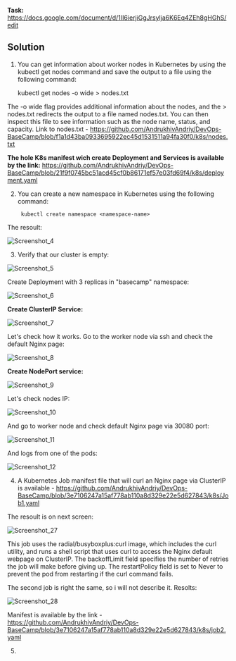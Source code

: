 **Task:** https://docs.google.com/document/d/1II6ierjiGgJrsylja6K6Eq4ZEh8gHGhS/edit

## Solution

1. You can get information about worker nodes in Kubernetes by using the kubectl get nodes command and save the output to a file using the following command:

    kubectl get nodes -o wide > nodes.txt
    
The -o wide flag provides additional information about the nodes, and the > nodes.txt redirects the output to a file named nodes.txt. 
You can then inspect this file to see information such as the node name, status, and capacity. Link to nodes.txt - https://github.com/AndrukhivAndriy/DevOps-BaseCamp/blob/f1a1d43ba0933695922ec45d1531511a94fa30f0/k8s/nodes.txt

**The hole K8s manifest wich create Deployment and Services is available by the link:** https://github.com/AndrukhivAndriy/DevOps-BaseCamp/blob/21f9f0745bc51acd45cf0b86171ef57e03fd69f4/k8s/deployment.yaml  

2. You can create a new namespace in Kubernetes using the following command:

        kubectl create namespace <namespace-name>
        
The resoult: 

![Screenshot_4](https://user-images.githubusercontent.com/79985930/216038274-99c9abb4-789e-4af8-b85d-e0d18b3bdc41.png)

3. Verify that our cluster is empty:

![Screenshot_5](https://user-images.githubusercontent.com/79985930/216041027-6e04faef-ff22-422d-bb5d-72ffef2f72cf.png)

Create Deployment with 3 replicas in "basecamp" namespace:

![Screenshot_6](https://user-images.githubusercontent.com/79985930/216304654-53081eff-37f0-4274-9c58-273c6b484d4d.png)

**Create ClusterIP Service:**

![Screenshot_7](https://user-images.githubusercontent.com/79985930/216305147-9ee00ca6-ea8c-4dec-865c-f2f5e94ded5a.png)

Let's check how it works. Go to the worker node via ssh and check the default Nginx page:

![Screenshot_8](https://user-images.githubusercontent.com/79985930/216306157-a6da8e68-b7a4-4dbe-90fa-8dacfe47dd43.png)

**Create NodePort service:**

![Screenshot_9](https://user-images.githubusercontent.com/79985930/216309804-92d284bd-40c4-4946-8f01-89e9f8875a61.png)

Let's check nodes IP:

![Screenshot_10](https://user-images.githubusercontent.com/79985930/216310254-1b44b051-f98b-442d-b088-4662ef01f8e6.png)

And go to worker node and check default Nginx page via 30080 port:

![Screenshot_11](https://user-images.githubusercontent.com/79985930/216310680-848c56c1-69ff-4073-b007-c1f43e32a85b.png)

And logs from one of the pods:

![Screenshot_12](https://user-images.githubusercontent.com/79985930/216337904-507d26a7-4c38-41fe-bf5f-dc4a33f18b48.png)

4. A Kubernetes Job manifest file that will curl an Nginx page via ClusterIP is available - https://github.com/AndrukhivAndriy/DevOps-BaseCamp/blob/3e7106247a15af778ab110a8d329e22e5d627843/k8s/Job1.yaml

The resoult is on next screen:

![Screenshot_27](https://user-images.githubusercontent.com/79985930/216423899-e87ba786-dd7e-4759-9675-617c70450c80.png)

This job uses the radial/busyboxplus:curl image, which includes the curl utility, and runs a shell script that uses curl to access the Nginx default webpage on ClusterIP. The backoffLimit field specifies the number of retries the job will make before giving up. The restartPolicy field is set to Never to prevent the pod from restarting if the curl command fails.

The second job is right the same, so i will not describe it. Resolts:

![Screenshot_28](https://user-images.githubusercontent.com/79985930/216428005-6c958946-78a0-487b-8dae-7f55f6bc063f.png)

Manifest is available by the link - https://github.com/AndrukhivAndriy/DevOps-BaseCamp/blob/3e7106247a15af778ab110a8d329e22e5d627843/k8s/job2.yaml

5. 
